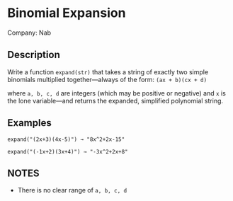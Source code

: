 # Binomial Expansion

Company: Nab

## Description
Write a function `expand(str)` that takes a string of exactly two simple binomials multiplied together—always of the form:
`(ax + b)(cx + d)`

where `a, b, c, d` are integers (which may be positive or negative) and `x` is the lone variable—and returns the expanded, simplified polynomial string.

## Examples

```
expand("(2x+3)(4x-5)") → "8x^2+2x-15"

expand("(-1x+2)(3x+4)") → "-3x^2+2x+8"
```

## NOTES

* There is no clear range of `a, b, c, d`
